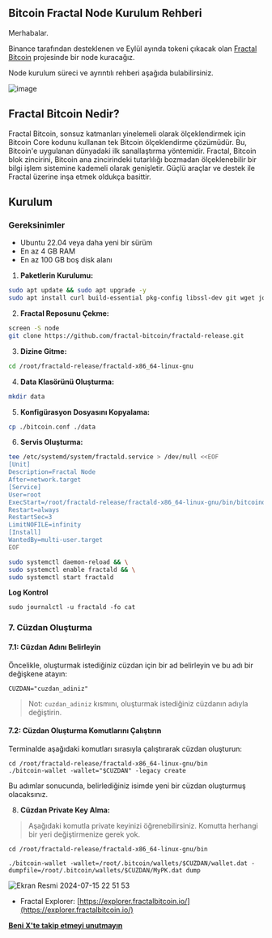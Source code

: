 ## Bitcoin Fractal Node Kurulum Rehberi

Merhabalar.

Binance tarafından desteklenen ve Eylül ayında tokeni çıkacak olan [Fractal Bitcoin](https://www.fractalbitcoin.io/) projesinde bir node kuracağız. 

Node kurulum süreci ve ayrıntılı rehberi aşağıda bulabilirsiniz.

![image](https://github.com/user-attachments/assets/7e9c98e5-d1e9-4a4f-a59f-4997a0e86d8e)

## Fractal Bitcoin Nedir?

Fractal Bitcoin, sonsuz katmanları yinelemeli olarak ölçeklendirmek için Bitcoin Core kodunu kullanan tek Bitcoin ölçeklendirme çözümüdür. Bu, Bitcoin'e uygulanan dünyadaki ilk sanallaştırma yöntemidir. Fractal, Bitcoin blok zincirini, Bitcoin ana zincirindeki tutarlılığı bozmadan ölçeklenebilir bir bilgi işlem sistemine kademeli olarak genişletir. Güçlü araçlar ve destek ile Fractal üzerine inşa etmek oldukça basittir.

## Kurulum

### Gereksinimler

- Ubuntu 22.04 veya daha yeni bir sürüm
- En az 4 GB RAM
- En az 100 GB boş disk alanı

1. **Paketlerin Kurulumu:**

```bash
sudo apt update && sudo apt upgrade -y
sudo apt install curl build-essential pkg-config libssl-dev git wget jq make gcc chrony -y
```

2. **Fractal Reposunu Çekme:**

```bash
screen -S node
git clone https://github.com/fractal-bitcoin/fractald-release.git
```

3. **Dizine Gitme:**

```bash
cd /root/fractald-release/fractald-x86_64-linux-gnu
```

4. **Data Klasörünü Oluşturma:**

```bash
mkdir data
```

5. **Konfigürasyon Dosyasını Kopyalama:**

```bash
cp ./bitcoin.conf ./data
```

6. **Servis Oluşturma:**

```bash
tee /etc/systemd/system/fractald.service > /dev/null <<EOF
[Unit]
Description=Fractal Node
After=network.target
[Service]
User=root
ExecStart=/root/fractald-release/fractald-x86_64-linux-gnu/bin/bitcoind -datadir=/root/fractald-release/fractald-x86_64-linux-gnu/data/ -maxtipage=504576000
Restart=always
RestartSec=3
LimitNOFILE=infinity
[Install]
WantedBy=multi-user.target
EOF
```

```bash
sudo systemctl daemon-reload && \
sudo systemctl enable fractald && \
sudo systemctl start fractald
```

**Log Kontrol**
```
sudo journalctl -u fractald -fo cat
```

### 7. Cüzdan Oluşturma

#### 7.1: Cüzdan Adını Belirleyin

Öncelikle, oluşturmak istediğiniz cüzdan için bir ad belirleyin ve bu adı bir değişkene atayın:

```shell
CUZDAN="cuzdan_adiniz"
```
> Not: `cuzdan_adiniz` kısmını, oluşturmak istediğiniz cüzdanın adıyla değiştirin.

#### 7.2: Cüzdan Oluşturma Komutlarını Çalıştırın

Terminalde aşağıdaki komutları sırasıyla çalıştırarak cüzdan oluşturun:

```shell
cd /root/fractald-release/fractald-x86_64-linux-gnu/bin
./bitcoin-wallet -wallet="$CUZDAN" -legacy create
```
Bu adımlar sonucunda, belirlediğiniz isimde yeni bir cüzdan oluşturmuş olacaksınız.

8. **Cüzdan Private Key Alma:**
> Aşağıdaki komutla private keyinizi öğrenebilirsiniz. Komutta herhangi bir yeri değiştirmenize gerek yok.
```shell
cd /root/fractald-release/fractald-x86_64-linux-gnu/bin
```
```shell
./bitcoin-wallet -wallet=/root/.bitcoin/wallets/$CUZDAN/wallet.dat -dumpfile=/root/.bitcoin/wallets/$CUZDAN/MyPK.dat dump
```

![Ekran Resmi 2024-07-15 22 51 53](https://github.com/user-attachments/assets/e3abaf80-6ee2-4ae5-8fc4-dd6debe75819)

* Fractal Explorer: [https://explorer.fractalbitcoin.io/](https://explorer.fractalbitcoin.io/)

**[Beni X'te takip etmeyi unutmayın](https://x.com/brsbtc)**
